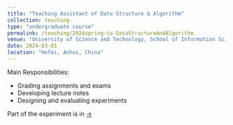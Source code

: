 ```yaml
---
title: "Teaching Assistant of Data Structure & Algorithm"
collection: teaching
type: "undergraduate course"
permalink: /teaching/2024spring-ta-DataStructureAndAlgorithm
venue: "University of Science and Technology, School of Information Science and Technology"
date: 2024-03-01
location: "Hefei, Anhui, China"
---
```


Main Responsibilities:
- Grading assignments and exams
- Developing lecture notes
- Designing and evaluating experiments
<!-- - Setting up and maintaining an online judge system -->

Part of the experiment is in [->](https://github.com/qirunzeng/USTC-DSA-2024Spring)